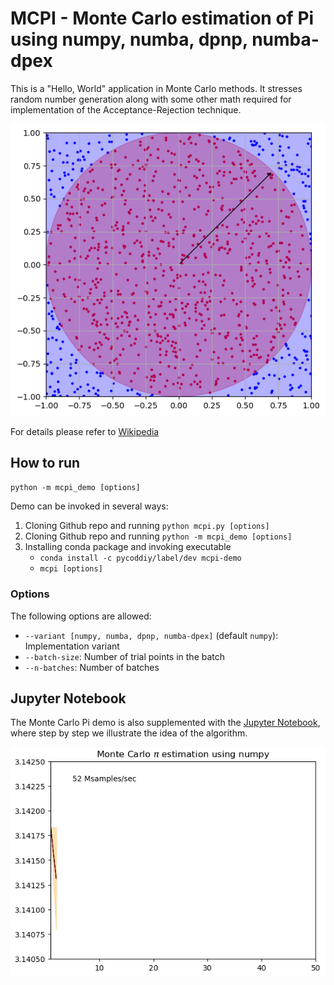 # MCPI - Monte Carlo estimation of Pi using numpy, numba, dpnp, numba-dpex

This is a "Hello, World" application in Monte Carlo methods. It stresses random number generation 
along with some other math required for implementation of the Acceptance-Rejection technique.

![Monte Carlo Pi image](https://github.com/IntelPython/DPEP/blob/main/demos/mcpi/draw_points.png)

For details please refer to [Wikipedia](https://en.wikipedia.org/wiki/Monte_Carlo_method)

## How to run

`python -m mcpi_demo [options]`

Demo can be invoked in several ways:

1. Cloning Github repo and running `python mcpi.py [options]`
2. Cloning Github repo and running `python -m mcpi_demo [options]`
3. Installing conda package and invoking executable
   * `conda install -c pycoddiy/label/dev mcpi-demo`
   * `mcpi [options]`

### Options

The following options are allowed:
* `--variant [numpy, numba, dpnp, numba-dpex]` (default `numpy`): Implementation variant
* `--batch-size`: Number of trial points in the batch
* `--n-batches`:  Number of batches

## Jupyter Notebook
The Monte Carlo Pi demo is also supplemented with the [Jupyter Notebook](https://github.com/samaid/mcpi/blob/main/mcpi.ipynb),
where step by step we illustrate the idea of the algorithm.

![Pi animation](https://github.com/IntelPython/DPEP/blob/main/demos/mcpi/pi-animation.gif)
